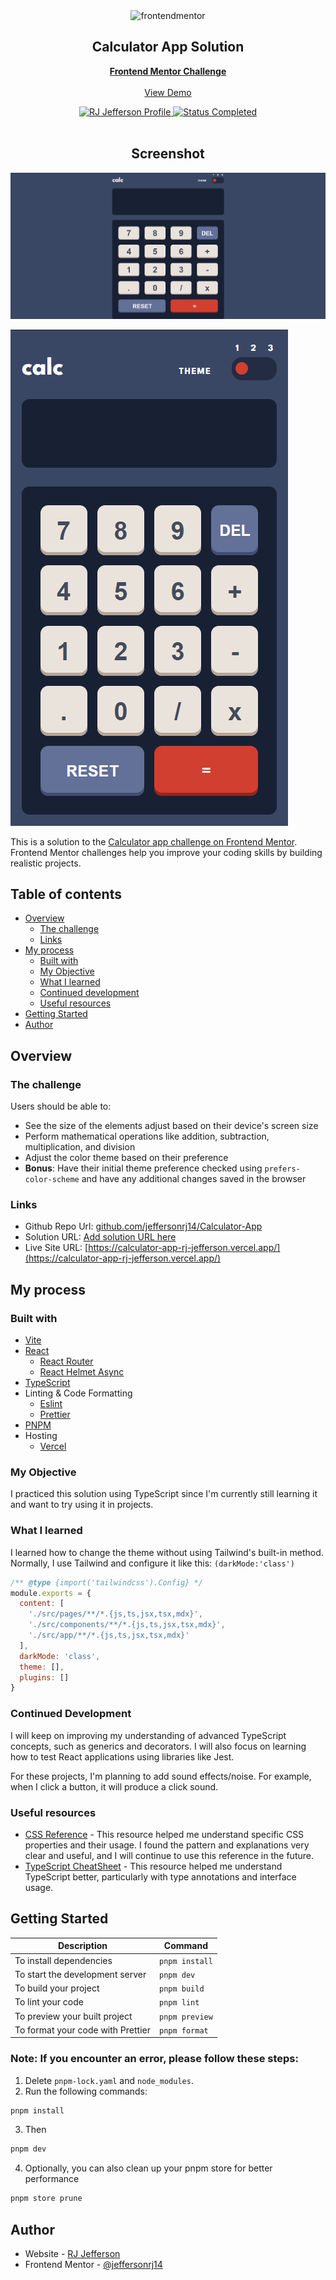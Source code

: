 <div id="top"></div>

<div align="center">

  <img src="https://www.frontendmentor.io/static/images/logo-mobile.svg" alt="frontendmentor" width="80">

  <h2 align="center">Calculator App Solution</h2>
  <p align="center">
    <a href="https://www.frontendmentor.io/challenges/calculator-app-9lteq5N29"><strong>Frontend Mentor Challenge</strong></a>
    <br />
    <br />
    <a href="https://jeffersonrj14.github.io/frontendmentor-solution/solution/newbie/recipe-page-tailwind/src/index.html">View Demo</a>
  </p>
</div>

<div align="center">
  <!-- Profile -->
  <a href="https://www.frontendmentor.io/profile/jeffersonrj14">
    <img src="https://img.shields.io/badge/Profile-RJ%20Jefferson-1b7565?style=flat&logo=frontendmentor" alt="RJ Jefferson Profile">
  </a>
  <!-- Status -->
    <a href="#">
    <img src="https://img.shields.io/badge/Status-Completed-1b7565?style=flat" alt="Status Completed">
  </a>

</div>
<br />
<div align="center">

<h2>Screenshot</h2>

![Screenshot](./public/screenshot.png)

</div>

![Screenshot](./public/mobile.png)

This is a solution to the
[Calculator app challenge on Frontend Mentor](https://www.frontendmentor.io/challenges/calculator-app-9lteq5N29).
Frontend Mentor challenges help you improve your coding skills by building realistic projects.

## Table of contents

- [Overview](#overview)
  - [The challenge](#the-challenge)
  - [Links](#links)
- [My process](#my-process)
  - [Built with](#built-with)
  - [My Objective](#my-objective)
  - [What I learned](#what-i-learned)
  - [Continued development](#continued-development)
  - [Useful resources](#useful-resources)
- [Getting Started](#getting-started)
- [Author](#author)

## Overview

### The challenge

Users should be able to:

- See the size of the elements adjust based on their device's screen size
- Perform mathematical operations like addition, subtraction, multiplication, and division
- Adjust the color theme based on their preference
- **Bonus**: Have their initial theme preference checked using `prefers-color-scheme` and have any
  additional changes saved in the browser

### Links

- Github Repo Url:
  [github.com/jeffersonrj14/Calculator-App](https://github.com/jeffersonrj14/Calculator-App)
- Solution URL: [Add solution URL here](https://github.com/jeffersonrj14/Calculator-App)
- Live Site URL:
  [https://calculator-app-rj-jefferson.vercel.app/](https://calculator-app-rj-jefferson.vercel.app/)

## My process

### Built with

- [Vite](https://vitejs.dev/)
- [React](https://react.dev/)
  - [React Router](https://reactrouter.com/)
  - [React Helmet Async](https://www.npmjs.com/package/react-helmet-async)
- [TypeScript](https://www.typescriptlang.org/)
- Linting & Code Formatting
  - [Eslint](https://eslint.org/)
  - [Prettier](https://prettier.io/)
- [PNPM](https://pnpm.io/)
- Hosting
  - [Vercel](https://vercel.com/)

### My Objective

I practiced this solution using TypeScript since I'm currently still learning it and want to try
using it in projects.

### What I learned

I learned how to change the theme without using Tailwind's built-in method. Normally, I use Tailwind
and configure it like this: `(darkMode:'class')`

```js
/** @type {import('tailwindcss').Config} */
module.exports = {
  content: [
    './src/pages/**/*.{js,ts,jsx,tsx,mdx}',
    './src/components/**/*.{js,ts,jsx,tsx,mdx}',
    './src/app/**/*.{js,ts,jsx,tsx,mdx}'
  ],
  darkMode: 'class',
  theme: [],
  plugins: []
}
```

### Continued Development

I will keep on improving my understanding of advanced TypeScript concepts, such as generics and
decorators. I will also focus on learning how to test React applications using libraries like Jest.

For these projects, I'm planning to add sound effects/noise. For example, when I click a button, it
will produce a click sound.

### Useful resources

- [CSS Reference](https://www.w3schools.com/cssref/index.php) - This resource helped me understand
  specific CSS properties and their usage. I found the pattern and explanations very clear and
  useful, and I will continue to use this reference in the future.
- [TypeScript CheatSheet](https://www.typescriptlang.org/cheatsheets/) - This resource helped me
  understand TypeScript better, particularly with type annotations and interface usage.

## Getting Started

| Description                       | Command        |
| --------------------------------- | -------------- |
| To install dependencies           | `pnpm install` |
| To start the development server   | `pnpm dev`     |
| To build your project             | `pnpm build`   |
| To lint your code                 | `pnpm lint`    |
| To preview your built project     | `pnpm preview` |
| To format your code with Prettier | `pnpm format`  |

### Note: If you encounter an error, please follow these steps:

1. Delete `pnpm-lock.yaml` and `node_modules`.
2. Run the following commands:

```bash
pnpm install
```

3. Then

```bash
pnpm dev
```

4. Optionally, you can also clean up your pnpm store for better performance

```bash
pnpm store prune
```

## Author

- Website - [RJ Jefferson](https://links.jeffersonrj.com)
- Frontend Mentor - [@jeffersonrj14](https://www.frontendmentor.io/profile/jeffersonrj14)

<!-- # React + TypeScript + Vite

This template provides a minimal setup to get React working in Vite with HMR and some ESLint rules.

Currently, two official plugins are available:

- [@vitejs/plugin-react](https://github.com/vitejs/vite-plugin-react/blob/main/packages/plugin-react/README.md)
  uses [Babel](https://babeljs.io/) for Fast Refresh
- [@vitejs/plugin-react-swc](https://github.com/vitejs/vite-plugin-react-swc) uses
  [SWC](https://swc.rs/) for Fast Refresh

## Expanding the ESLint configuration

If you are developing a production application, we recommend updating the configuration to enable
type aware lint rules:

- Configure the top-level `parserOptions` property like this:

```js
export default {
  // other rules...
  parserOptions: {
    ecmaVersion: 'latest',
    sourceType: 'module',
    project: ['./tsconfig.json', './tsconfig.node.json'],
    tsconfigRootDir: __dirname
  }
}
```

- Replace `plugin:@typescript-eslint/recommended` to
  `plugin:@typescript-eslint/recommended-type-checked` or
  `plugin:@typescript-eslint/strict-type-checked`
- Optionally add `plugin:@typescript-eslint/stylistic-type-checked`
- Install [eslint-plugin-react](https://github.com/jsx-eslint/eslint-plugin-react) and add
  `plugin:react/recommended` & `plugin:react/jsx-runtime` to the `extends` list -->
